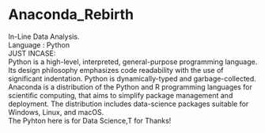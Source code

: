 # Anaconda_Rebirth
In-Line Data Analysis.<br>  Language : Python<br>
JUST INCASE:<br>
Python is a high-level, interpreted, general-purpose programming language. Its design philosophy emphasizes code readability with the use of significant indentation. Python is dynamically-typed and garbage-collected.<br>
Anaconda is a distribution of the Python and R programming languages for scientific computing, that aims to simplify package management and deployment. The distribution includes data-science packages suitable for Windows, Linux, and macOS.<br> 
The Pyhton here is for Data Science,T for Thanks!
